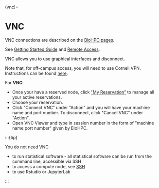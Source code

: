 (vnc)=
# VNC

VNC connections are described on the [BioHPC pages](https://biohpc.cornell.edu/lab/userguide.aspx?a=access#A4).

See [Getting Started Guide](https://biohpc.cornell.edu/lab/userguide.aspx?a=quickstart) and [Remote Access](https://biohpc.cornell.edu/lab/doc/Remote_access.pdf). 

VNC allows you to use graphical interfaces and disconnect. 

Note that, for off-campus access, you will need to use Cornell VPN. Instructions can be found [here](https://it.cornell.edu/cuvpn).

For **VNC**: 

- Once your have a reserved node, click ["My Reservation"](https://biohpc.cornell.edu/lab/labresman.aspx) to manage all your active reservations. 
- Choose your reservation. 
- Click "Connect VNC" under "Action" and you will have your machine name and port number. To disconnect, click "Cancel VNC" under "Action".
- Open VNC Viewer and type in session number in the form of "machine name:port number" given by BioHPC.


:::{tip}

You do not need VNC

- to run statistical software - all statistical software can be run from the command line, accessible via SSH
- to access a compute node, see [SSH](ssh)
- to use Rstudio or JupyterLab

:::
